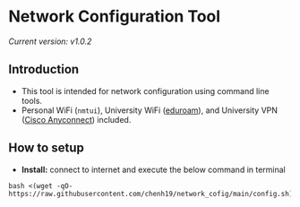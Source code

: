 # Network Configuration Tool
*Current version: v1.0.2*

## Introduction
- This tool is intended for network configuration using command line tools.
- Personal WiFi (```nmtui```), University WiFi ([eduroam](https://eduroam.org/)), and University VPN ([Cisco Anyconnect](https://www.cisco.com/site/us/en/products/security/secure-client/index.html)) included.

## How to setup
- **Install:** connect to internet and execute the below command in terminal
```
bash <(wget -qO- https://raw.githubusercontent.com/chenh19/network_cofig/main/config.sh)
```
